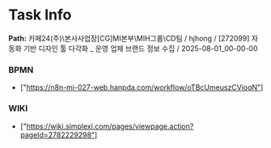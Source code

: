# Task Info

**Path:** 카페24(주)\본사사업장\[CG]MI본부\MIH그룹\CD팀 / hjhong / [272099] 자동화 기반 디자인 툴 다각화 _ 운영 업체 브랜드 정보 수집 / 2025-08-01_00-00-00

### BPMN
- ["https://n8n-mi-027-web.hanpda.com/workflow/oTBcUmeuszCVioqN"]

### WIKI
- ["https://wiki.simplexi.com/pages/viewpage.action?pageId=2782229298"]


